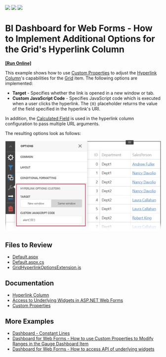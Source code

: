 <!-- default badges list -->
![](https://img.shields.io/endpoint?url=https://codecentral.devexpress.com/api/v1/VersionRange/434593648/21.2.3%2B)
[![](https://img.shields.io/badge/Open_in_DevExpress_Support_Center-FF7200?style=flat-square&logo=DevExpress&logoColor=white)](https://supportcenter.devexpress.com/ticket/details/T1049972)
[![](https://img.shields.io/badge/📖_How_to_use_DevExpress_Examples-e9f6fc?style=flat-square)](https://docs.devexpress.com/GeneralInformation/403183)
<!-- default badges end -->
# BI Dashboard for Web Forms - How to Implement Additional Options for the Grid's Hyperlink Column
<!-- run online -->
**[[Run Online]](https://codecentral.devexpress.com/434593648/)**
<!-- run online end -->

This example shows how to use [Custom Properties](https://docs.devexpress.com/Dashboard/401702/web-dashboard/ui-elements-and-customization/create-custom-properties) to adjust the [Hyperlink Column](https://docs.devexpress.com/Dashboard/119499/web-dashboard/create-dashboards-on-the-web/dashboard-item-settings/grid/columns/hyperlink-column)'s capabilities for the [Grid](https://docs.devexpress.com/Dashboard/117161/web-dashboard/create-dashboards-on-the-web/dashboard-item-settings/grid) item. The following options are implemented:

* **Target** - Specifies whether the link is opened in a new window or tab.
* **Custom JavaScript Code** - Specifies JavaScript code which is executed when a user clicks the hyperlink. The `{0}` placeholder returns the value of the field specified in the hyperlink's URI.

In addition, the [Calculated Field](https://docs.devexpress.com/Dashboard/117196/web-dashboard/create-dashboards-on-the-web/providing-data/calculated-fields) is used in the hyperlink column configuration to pass multiple URL arguments.

The resulting options look as follows:

![](images/screenshot.png)

<!-- default file list -->
## Files to Review

* [Default.aspx](./CS/Default.aspx)
* [Default.aspx.cs](./CS/Default.aspx.cs)
* [GridHyperlinkOptionsExtension.js](./CS/GridHyperlinkOptionsExtension.js)

<!-- default file list end -->

## Documentation

- [Hyperlink Column](https://docs.devexpress.com/Dashboard/119499/web-dashboard/create-dashboards-on-the-web/dashboard-item-settings/grid/columns/hyperlink-column) 
- [Access to Underlying Widgets in ASP.NET Web Forms](https://docs.devexpress.com/Dashboard/117573/web-dashboard/aspnet-web-forms-dashboard-control/access-to-underlying-widgets)
- [Custom Properties](https://docs.devexpress.com/Dashboard/401702/web-dashboard/ui-elements-and-customization/custom-properties)

## More Examples

- [Dashboard - Constant Lines](https://github.com/DevExpress-Examples/dashboard-constant-lines)
- [Dashboard for Web Forms - How to use Custom Properties to Modify Ranges in the Gauge Dashboard Item](https://github.com/DevExpress-Examples/web-forms-dashboard-gauge-ranges)
- [Dashboard for Web Forms - How to access API of underlying widgets](https://github.com/DevExpress-Examples/how-to-access-api-of-underlying-widgets-in-the-aspnet-dashboard-control-t492396)
